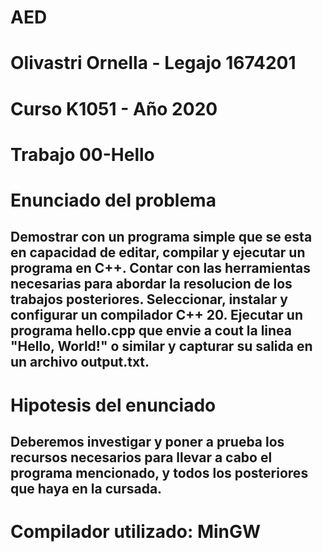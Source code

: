 # AED
# Olivastri Ornella - Legajo 1674201
# Curso K1051 - Año 2020
# Trabajo 00-Hello
# Enunciado del problema
## Demostrar con un programa simple que se esta en capacidad de editar, compilar y ejecutar un programa en C++. Contar con las herramientas necesarias para abordar la resolucion de los trabajos posteriores. Seleccionar, instalar y configurar un compilador C++ 20. Ejecutar un programa hello.cpp que envie a cout la linea "Hello, World!" o similar y capturar su salida en un archivo output.txt.
# Hipotesis del enunciado
## Deberemos investigar y poner a prueba los recursos necesarios para llevar a cabo el programa mencionado, y todos los posteriores que haya en la cursada.
# Compilador utilizado: MinGW
